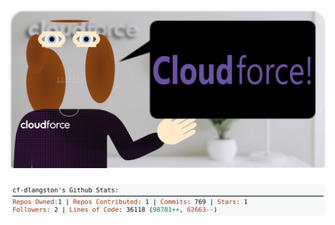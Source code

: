 <!-- 
Version 3.0.191
Built Tue Jan 21 2025 05:20:46 GMT+0000 (Coordinated Universal Time)
-->

<h1 align="center">
  <a href="https://github.com/dylanlangston/dylanlangston/tree/master/src" title="Click to View Source">
    <picture width="100%" alt="Dylan">
      <source media="(prefers-color-scheme: dark)" srcset="dylan-dark.svg?version=3.0.191">
      <img src="dylan-light.svg?version=3.0.191" alt="Dylan">
    </picture>
  </a>
</h1>

<div align="center">
  <picture width="100%" alt="Profile Info and Stats">
    <source media="(prefers-color-scheme: dark)" srcset="stats-dark.svg?version=3.0.191">
    <img src="stats-light.svg?version=3.0.191" alt="Profile Info and Stats">
  </picture>
</div>
